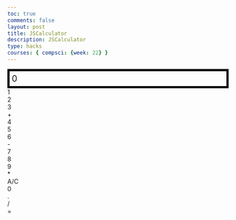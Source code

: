 ```yaml
---
toc: true
comments: false
layout: post
title: JSCalculator
description: JSCalculator
type: hacks
courses: { compsci: {week: 22} }
---
```


<style>
  .calculator-output {
    /* calulator output 
      top bar shows the results of the calculator;
      result to take up the entirety of the first row;
      span defines 4 columns and 1 row
    */
    grid-column: span 4;
    grid-row: span 1;
  
    padding: 0.25em;
    font-size: 20px;
    border: 5px solid black;
  
    display: flex;
    align-items: center;
  }
</style>

<!-- Add a container for the animation -->
<div id="animation">
  <div class="calculator-container">
      <!--result-->
      <div class="calculator-output" id="output">0</div>
      <!--row 1-->
      <div class="calculator-number">1</div>
      <div class="calculator-number">2</div>
      <div class="calculator-number">3</div>
      <div class="calculator-operation">+</div>
      <!--row 2-->
      <div class="calculator-number">4</div>
      <div class="calculator-number">5</div>
      <div class="calculator-number">6</div>
      <div class="calculator-operation">-</div>
      <!--row 3-->
      <div class="calculator-number">7</div>
      <div class="calculator-number">8</div>
      <div class="calculator-number">9</div>
      <div class="calculator-operation">*</div>
      <!--row 4-->
      <div class="calculator-clear">A/C</div>
      <div class="calculator-number">0</div>
      <div class="calculator-number">.</div>
      <div class="calculator-operation">/</div> <!-- New divide button -->
      <div class="calculator-equals">=</div>
  </div>
</div>

<!-- JavaScript (JS) implementation of the calculator. -->
<script>
  // initialize important variables to manage calculations
  var firstNumber = null;
  var operator = null;
  var nextReady = true;
  // build objects containing key elements
  const output = document.getElementById("output");
  const numbers = document.querySelectorAll(".calculator-number");
  const operations = document.querySelectorAll(".calculator-operation");
  const clear = document.querySelectorAll(".calculator-clear");
  const equals = document.querySelectorAll(".calculator-equals");

  // Number buttons listener
  numbers.forEach(button => {
    button.addEventListener("click", function() {
      number(button.textContent);
    });
  });

  // Number action
  function number(value) {
    if (value != ".") {
      if (nextReady == true) {
        output.innerHTML = value;
        if (value != "0") {
          nextReady = false;
        }
      } else {
        output.innerHTML = output.innerHTML + value;
      }
    } else {
      if (output.innerHTML.indexOf(".") == -1) {
        output.innerHTML = output.innerHTML + value;
        nextReady = false;
      }
    }
  }

  // Operation buttons listener
  operations.forEach(button => {
    button.addEventListener("click", function() {
      operation(button.textContent);
    });
  });

  // Divide button listener
  const divide = document.querySelector(".calculator-operation:contains('/')"); // Assuming you are using jQuery
  divide.addEventListener("click", function() {
    operation(divide.textContent);
  });

  // Operator action
  function operation(choice) {
    if (firstNumber == null) {
      firstNumber = parseFloat(output.innerHTML);
      nextReady = true;
      operator = choice;
      return;
    }

    firstNumber = calculate(firstNumber, parseFloat(output.innerHTML));
    operator = choice;
    output.innerHTML = firstNumber.toString();
    nextReady = true;
  }

  // Calculator
  function calculate(first, second) {
    let result = 0;
    switch (operator) {
      case "+":
        result = first + second;
        break;
      case "-":
        result = first - second;
        break;
      case "*":
        result = first * second;
        break;
      case "/":
        if (second !== 0) {
          result = first / second;
        } else {
          alert("Cannot divide by zero");
          clearCalc();
        }
        break;
      default:
        break;
    }
    return result;
  }

  // Equals button listener
  equals.forEach(button => {
    button.addEventListener("click", function() {
      equal();
    });
  });

  // Equal action
  function equal() {
    if (operator != null) {
      firstNumber = calculate(firstNumber, parseFloat(output.innerHTML));
      output.innerHTML = firstNumber.toString();
      nextReady = true;
      operator = null; // Reset the operator after the calculation
    }
  }

  // Clear button listener
  clear.forEach(button => {
    button.addEventListener("click", function() {
      clearCalc();
    });
  });

  // A/C action
  function clearCalc() {
    firstNumber = null;
    operator = null;
    output.innerHTML = "0";
    nextReady = true;
  }
</script>
